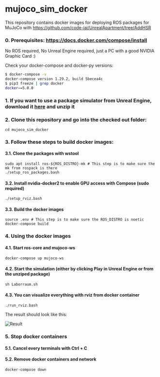 # mujoco_sim_docker

This repository contains docker images for deploying ROS packages for MuJoCo with https://github.com/code-iai/UnrealApartment/tree/AddHSR

### 0. Prerequisites: https://docs.docker.com/compose/install
No ROS required, No Unreal Engine required, just a PC with a good NVIDIA Graphic Card :)

Check your docker-compose and docker-py versions:
```bash
$ docker-compose -v
docker-compose version 1.29.2, build 5becea4c
$ pip3 freeze | grep docker
docker==5.0.0
```

### 1. If you want to use a package simulator from Unreal Engine, download it [here](https://seafile.zfn.uni-bremen.de/f/f3ac2b1fe0c14c66bed1/) and unzip it
### 2. Clone this repository and go into the checked out folder:
```
cd mujoco_sim_docker
```
### 3. Follow these steps to build docker images:
#### 3.1. Clone the packages with wstool
```
sudo apt install ros-${ROS_DISTRO}-mk # This step is to make sure the mk from rospack is there
./setup_ros_packages.bash
```
#### 3.2. Install nvidia-docker2 to enable GPU access with Compose (sudo required)
```
./setup_rviz.bash
```
#### 3.3. Build the docker images
```
source .env # This step is to make sure the ROS_DISTRO is noetic
docker-compose build
```
### 4. Using the docker images
#### 4.1. Start ros-core and mujoco-ws
```
docker-compose up mujoco-ws
```
#### 4.2. Start the simulation (either by clicking Play in Unreal Engine or from the unziped package)
```
sh Laborraum.sh
```
#### 4.3. You can visualize everything with rviz from docker container
```
./run_rviz.bash
```
The result should look like this:

![Result](https://user-images.githubusercontent.com/64316740/207082423-ae6843c2-8145-42b9-8d8b-09b71b94137f.png)

### 5. Stop docker containers 
#### 5.1. Cancel every terminals with Ctrl + C
#### 5.2. Remove docker containers and network
```
docker-compose down
```
